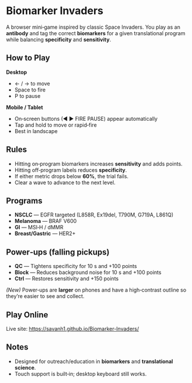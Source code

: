 # Biomarker Invaders

A browser mini‑game inspired by classic Space Invaders. You play as an **antibody** and tag the correct **biomarkers** for a given translational program while balancing **specificity** and **sensitivity**.

## How to Play

**Desktop**

* ← / → to move
* Space to fire
* P to pause

**Mobile / Tablet**

* On‑screen buttons (◀ ▶ FIRE PAUSE) appear automatically
* Tap and hold to move or rapid‑fire
* Best in landscape

## Rules

* Hitting on‑program biomarkers increases **sensitivity** and adds points.
* Hitting off‑program labels reduces **specificity**.
* If either metric drops below **60%**, the trial fails.
* Clear a wave to advance to the next level.

## Programs

* **NSCLC** — EGFR targeted (L858R, Ex19del, T790M, G719A, L861Q)
* **Melanoma** — BRAF V600
* **GI** — MSI‑H / dMMR
* **Breast/Gastric** — HER2+

## Power‑ups (falling pickups)

* **QC** — Tightens specificity for 10 s and +100 points
* **Block** — Reduces background noise for 10 s and +100 points
* **Ctrl** — Restores sensitivity and +150 points

*(New)* Power‑ups are **larger** on phones and have a high‑contrast outline so they’re easier to see and collect.

## Play Online

Live site: https://savanh1.github.io/Biomarker-Invaders/

## Notes

* Designed for outreach/education in **biomarkers** and **translational science**.
* Touch support is built‑in; desktop keyboard still works.
